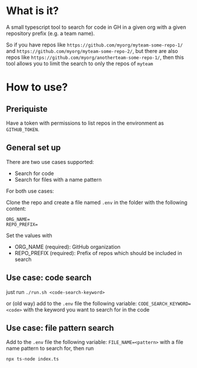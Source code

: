 # What is it?
A small typescript tool to search for code in GH in a given org with a given repository prefix (e.g. a team name).

So if you have repos like `https://github.com/myorg/myteam-some-repo-1/` and `https://github.com/myorg/myteam-some-repo-2/`, but there are also repos like `https://github.com/myorg/anotherteam-some-repo-1/`, then this tool allows you to limit the search to only the repos of `myteam`

# How to use?

## Preriquiste

Have a token with permissions to list repos in the environment as `GITHUB_TOKEN`.

## General set up

There are two use cases supported:
- Search for code
- Search for files with a name pattern

For both use cases:

Clone the repo and create a file named `.env` in the folder with the following content:

```
ORG_NAME=
REPO_PREFIX=
```

Set the values with
- ORG_NAME (required): GitHub organization
- REPO_PREFIX (required): Prefix of repos which should be included in search

## Use case: code search

just run `./run.sh <code-search-keyword>`

or (old way) add to the `.env` file the following variable:
`CODE_SEARCH_KEYWORD=<code>`
with the keyword you want to search for in the code

## Use case: file pattern search

Add to the `.env` file the following variable:
`FILE_NAME=<pattern>`
with a file name pattern to search for, then run 

```
npx ts-node index.ts
```

